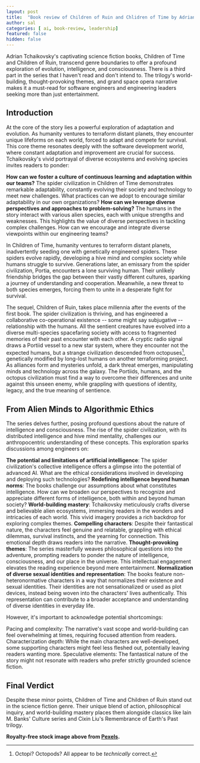 ```yaml
---
layout: post
title:  "Book review of Children of Ruin and Chlidren of Time by Adrian Tchaikovsky"
author: sal
categories: [ ai, book-review, leadership]
featured: false
hidden: false
---
```


Adrian Tchaikovsky's captivating science fiction books, Children of Time and Children of Ruin, transcend genre boundaries to offer a profound exploration of evolution, intelligence, and consciousness. There is a third part in the series that I haven't read and don't intend to. The trilogy's  world-building, thought-provoking themes, and grand space opera narrative makes it a must-read for software engineers and engineering leaders seeking more than just entertainment.

## Introduction

At the core of the story lies a powerful exploration of adaptation and evolution. As humanity ventures to terraform distant planets, they encounter unique lifeforms on each world, forced to adapt and compete for survival. This core theme resonates deeply with the software development world, where constant adaptation and improvement are crucial for success. Tchaikovsky's vivid portrayal of diverse ecosystems and evolving species invites readers to ponder:

__How can we foster a culture of continuous learning and adaptation within our teams?__ The spider civilization in Children of Time demonstrates remarkable adaptability, constantly evolving their society and technology to meet new challenges. What practices can we adopt to encourage similar adaptability in our own organizations?
__How can we leverage diverse perspectives and approaches to problem-solving?__ The humans in the story interact with various alien species, each with unique strengths and weaknesses. This highlights the value of diverse perspectives in tackling complex challenges. How can we encourage and integrate diverse viewpoints within our engineering teams?

In Children of Time, humanity ventures to terraform distant planets, inadvertently seeding one with genetically engineered spiders. These spiders evolve rapidly, developing a hive mind and complex society while humans struggle to survive. Generations later, an emissary from the spider civilization, Portia, encounters a lone surviving human. Their unlikely friendship bridges the gap between their vastly different cultures, sparking a journey of understanding and cooperation. Meanwhile, a new threat to both species emerges, forcing them to unite in a desperate fight for survival.

The sequel, Children of Ruin, takes place millennia after the events of the first book. The spider civilization is thriving, and has engineered a collaborative co-operational existence -- some might say subjugative -- relationship with the humans. All the sentient creatures have evolved into a diverse multi-species spacefaring society with access to fragmented memories of their past encounter with each other. A cryptic radio signal draws a Portiid vessel to a new star system, where they encounter not the expected humans, but a strange civilization descended from octopuses[^1], genetically modified by long-lost humans on another terraforming project. As alliances form and mysteries unfold, a dark threat emerges, manipulating minds and technology across the galaxy. The Portiids, humans, and the octopus civilization must find a way to overcome their differences and unite against this unseen enemy, while grappling with questions of identity, legacy, and the true meaning of sentience.

[^1]: Octopi? Octopods? All appear to be _technically_ correct.

## From Alien Minds to Algorithmic Ethics

The series delves further, posing profound questions about the nature of intelligence and consciousness. The rise of the spider civilization, with its distributed intelligence and hive mind mentality, challenges our anthropocentric understanding of these concepts. This exploration sparks discussions among engineers on:

__The potential and limitations of artificial intelligence__: The spider civilization's collective intelligence offers a glimpse into the potential of advanced AI. What are the ethical considerations involved in developing and deploying such technologies?
__Redefining intelligence beyond human norms__: The books challenge our assumptions about what constitutes intelligence. How can we broaden our perspectives to recognize and appreciate different forms of intelligence, both within and beyond human society?
__World-building mastery__: Tchaikovsky meticulously crafts diverse and believable alien ecosystems, immersing readers in the wonders and intricacies of each world. This vivid imagery provides a rich backdrop for exploring complex themes.
__Compelling characters__: Despite their fantastical nature, the characters feel genuine and relatable, grappling with ethical dilemmas, survival instincts, and the yearning for connection. This emotional depth draws readers into the narrative.
__Thought-provoking themes__: The series masterfully weaves philosophical questions into the adventure, prompting readers to ponder the nature of intelligence, consciousness, and our place in the universe. This intellectual engagement elevates the reading experience beyond mere entertainment.
__Normalization of diverse sexual identities and representation__: The books feature non-heteronormative characters in a way that normalizes their existence and sexual identities. Their identities are not sensationalized or used as plot devices, instead being woven into the characters' lives authentically. This representation can contribute to a broader acceptance and understanding of diverse identities in everyday life.

However, it's important to acknowledge potential shortcomings:

Pacing and complexity: The narrative's vast scope and world-building can feel overwhelming at times, requiring focused attention from readers.
Characterization depth: While the main characters are well-developed, some supporting characters might feel less fleshed out, potentially leaving readers wanting more.
Speculative elements: The fantastical nature of the story might not resonate with readers who prefer strictly grounded science fiction.

## Final Verdict

Despite these minor points, Children of Time and Children of Ruin stand out in the science fiction genre. Their unique blend of action, philosophical inquiry, and world-building mastery places them alongside classics like Iain M. Banks' Culture series and Cixin Liu's Remembrance of Earth's Past trilogy.


__Royalty-free stock image above from [Pexels](https://www.pexels.com/).__